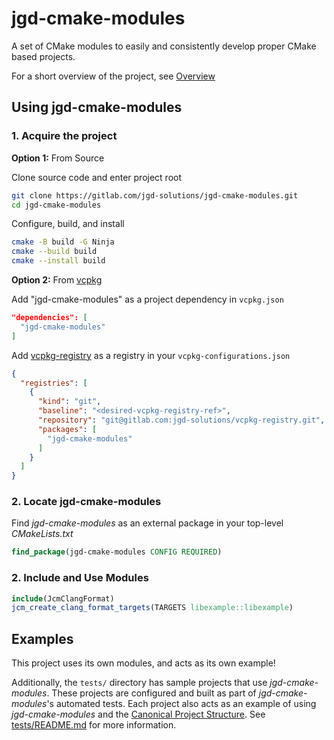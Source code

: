 # jgd-cmake-modules

A set of CMake modules to easily and consistently develop proper CMake based projects.

For a short overview of the project, see [Overview](docs/overview.md)

## Using jgd-cmake-modules

### 1. Acquire the project

**Option 1:** From Source

  Clone source code and enter project root

  ```bash
  git clone https://gitlab.com/jgd-solutions/jgd-cmake-modules.git 
  cd jgd-cmake-modules
  ```

  Configure, build, and install

  ```bash
  cmake -B build -G Ninja
  cmake --build build
  cmake --install build
  ```

**Option 2:** From [vcpkg](https://vcpkg.io/en/index.html)

  Add "jgd-cmake-modules" as a project dependency in `vcpkg.json`

  ```json
  "dependencies": [
    "jgd-cmake-modules"
  ]
  ```

  Add [vcpkg-registry](https://gitlab.com/jgd-solutions/vcpkg-registry) as a registry in your `vcpkg-configurations.json`

  ```json
  {
    "registries": [
      {
        "kind": "git",
        "baseline": "<desired-vcpkg-registry-ref>",
        "repository": "git@gitlab.com:jgd-solutions/vcpkg-registry.git",
        "packages": [
          "jgd-cmake-modules"
        ]
      }
    ]
  }
  ```

### 2. Locate jgd-cmake-modules

Find *jgd-cmake-modules* as an external package in your top-level *CMakeLists.txt*

```cmake
find_package(jgd-cmake-modules CONFIG REQUIRED)
```

### 2. Include and Use Modules

```cmake
include(JcmClangFormat)
jcm_create_clang_format_targets(TARGETS libexample::libexample)
```

## Examples

This project uses its own modules, and acts as its own example!

Additionally, the `tests/` directory has sample projects that use *jgd-cmake-modules*. These projects are
configured and built as part of *jgd-cmake-modules*'s automated tests. Each project also acts as an
example of using *jgd-cmake-modules* and the [Canonical Project
Structure](https://www.open-std.org/jtc1/sc22/wg21/docs/papers/2018/p1204r0.html#:~:text=The%20canonical%20structure%20is%20primarily,specific%20and%20well%2Ddefined%20function.).
See [tests/README.md](tests/README.md) for more information.
